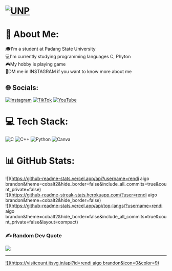 # [![UNP](https://unp.ac.id/nfs-assets/all/images/logo_unp_white.png)](https://unp.ac.id/)
# 💫 About Me:
🎓I'm a student at Padang State University<br>💻I'm currently studying programming languages C, Phyton<br>🎮My hobby is playing game<br>💬DM me in INSTAGRAM if you want to know more about me


## 🌐 Socials:
[![Instagram](https://img.shields.io/badge/Instagram-%23E4405F.svg?logo=Instagram&logoColor=white)](https://instagram.com/rendpac) [![TikTok](https://img.shields.io/badge/TikTok-%23000000.svg?logo=TikTok&logoColor=white)](https://tiktok.com/@happypluto9) [![YouTube](https://img.shields.io/badge/YouTube-%23FF0000.svg?logo=YouTube&logoColor=white)](https://youtube.com/@rendibrandon7283) 

# 💻 Tech Stack:
![C](https://img.shields.io/badge/c-%2300599C.svg?style=flat-square&logo=c&logoColor=white) ![C++](https://img.shields.io/badge/c++-%2300599C.svg?style=flat-square&logo=c%2B%2B&logoColor=white) ![Python](https://img.shields.io/badge/python-3670A0?style=flat-square&logo=python&logoColor=ffdd54) ![Canva](https://img.shields.io/badge/Canva-%2300C4CC.svg?style=flat-square&logo=Canva&logoColor=white)
# 📊 GitHub Stats:
![](https://github-readme-stats.vercel.app/api?username=rendi aigo brandon&theme=cobalt2&hide_border=false&include_all_commits=true&count_private=false)<br/>
![](https://github-readme-streak-stats.herokuapp.com/?user=rendi aigo brandon&theme=cobalt2&hide_border=false)<br/>
![](https://github-readme-stats.vercel.app/api/top-langs/?username=rendi aigo brandon&theme=cobalt2&hide_border=false&include_all_commits=true&count_private=false&layout=compact)

### ✍️ Random Dev Quote
![](https://quotes-github-readme.vercel.app/api?type=horizontal&theme=radical)

---
[![](https://visitcount.itsvg.in/api?id=rendi aigo brandon&icon=0&color=9)](https://visitcount.itsvg.in)

<!-- Proudly created with GPRM ( https://gprm.itsvg.in ) -->
